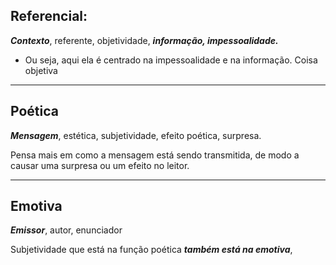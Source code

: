 ## Referencial:

 ***Contexto***, referente, objetividade, ***informação, impessoalidade.***

- Ou seja, aqui ela é centrado na impessoalidade e na informação. Coisa objetiva

---
## Poética

***Mensagem***, estética, subjetividade, efeito poética, surpresa.

Pensa mais em como a mensagem está sendo transmitida, de modo a causar uma surpresa ou um efeito no leitor.

---
## Emotiva

***Emissor***, autor, enunciador

Subjetividade que está na função poética ***também está na emotiva***, 
